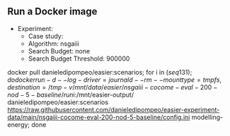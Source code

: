 
## Run a Docker image

 - Experiment: 
   - Case study: 
   - Algorithm: nsgaiii
   - Search Budget: none
   - Search Budget Threshold: 900000

docker pull danieledipompeo/easier:scenarios; for i in $(seq 1 31); do docker run -d --log-driver=journald --rm --mount type=tmpfs,destination=/tmp -v /mnt/data/easier/nsgaiii-cocome-eval-200-nod-5-baseline/run$i:/mnt/easier-output/ danieledipompeo/easier:scenarios https://raw.githubusercontent.com/danieledipompeo/easier-experiment-data/main/nsgaiii-cocome-eval-200-nod-5-baseline/config.ini modelling-energy; done 

